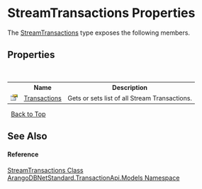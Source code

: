 # StreamTransactions Properties
 

The <a href="3b16bebb-617b-947a-395e-e8ddd42423db">StreamTransactions</a> type exposes the following members.


## Properties
&nbsp;<table><tr><th></th><th>Name</th><th>Description</th></tr><tr><td>![Public property](media/pubproperty.gif "Public property")</td><td><a href="57b02eb3-0162-f532-bc9c-f092f7ea8cec">Transactions</a></td><td>
Gets or sets list of all Stream Transactions.</td></tr></table>&nbsp;
<a href="#streamtransactions-properties">Back to Top</a>

## See Also


#### Reference
<a href="3b16bebb-617b-947a-395e-e8ddd42423db">StreamTransactions Class</a><br /><a href="11a5cf74-6bc1-28c9-ea61-87f0e62011a0">ArangoDBNetStandard.TransactionApi.Models Namespace</a><br />